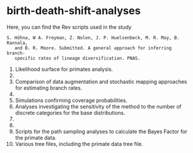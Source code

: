 # birth-death-shift-analyses

Here, you can find the Rev scripts used in the study

    S. Höhna, W A. Freyman, Z. Nolen, J. P. Huelsenbeck, M. R. May, B. Rannala, 
       and B. R. Moore. Submitted. A general approach for inferring branch-
       specific rates of lineage diversification. PNAS.

 1. Likelihood surface for primates analysis.
 2. 
 3. Comparison of data augmentation and stochastic mapping approaches for 
    estimating branch rates.
 4. 
 5. Simulations confirming coverage probabilities.
 6. Analyses investigating the sensitivity of the method to the number of discrete 
    categories for the base distributions.
 7. 
 8. 
 9. Scripts for the path sampling analyses to calculate the Bayes Factor for 
     the primate data.
10. Various tree files, including the primate data tree file.